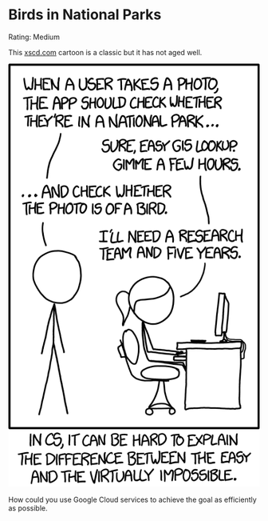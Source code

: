 # Birds in National Parks

Rating: Medium

This [xscd.com](xscd.com) cartoon is a classic but it has not aged well.

![xscd tasks 2x](./img/tasks_2x.png)

How could you use Google Cloud services to achieve the goal as efficiently as possible.
